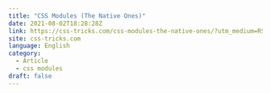 ```yaml
---
title: "CSS Modules (The Native Ones)"
date: 2021-08-02T18:28:28Z
link: https://css-tricks.com/css-modules-the-native-ones/?utm_medium=RSS&utm_source=news.12bit.vn
site: css-tricks.com
language: English
category:
  - Article
  - css modules
draft: false
---
```

